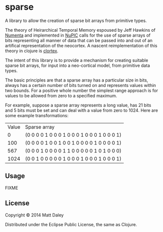 # sparse

A library to allow the creation of sparse bit arrays from primitive types.

The theory of Heirarchical Temporal Memory espoused by Jeff Hawkins of
[Numenta](http://numenta.com) and implemented in
[NuPIC](http://github.com/numenta/nupic) calls for the use of sparse arrays of
bits representing all manner of data that can be passed into and out of an
artifical representation of the neocortex. A nascent reimplementation of
this theory in clojure is [clortex](http://github.com/fergalbyrne/clortex).

The intent of this library is to provide a mechanism for creating suitable 
sparse bit arrays, for input into a neo-cortical model, from primitive data types.

The basic principles are that a sparse array has a particular size in bits, always has
a certain number of bits turned on and represents values within two bounds. For a
positive whole number the simplest range approach is for values to be allowed from
zero to a specified maximum.

For example, suppose a sparse array represents a long value, has 21 bits and
5 bits must be set and can deal with a value from zero to 1024. Here
are some example transformations:

<table>
  <tr><td>Value</td><td>Sparse array</td></tr>
  <tr><td>0</td><td>(0 0 0 0 1 0 0 0 1 0 0 0 1 0 0 0 1 0 0 0 1)</td></tr>
  <tr><td>100</td><td>(0 0 0 0 1 0 0 1 0 0 1 0 0 0 0 1 0 0 0 0 1)</td></tr>
  <tr><td>567</td><td>(0 0 0 1 0 0 0 0 1 1 0 0 0 0 0 1 0 1 0 0 0)</td></tr>
  <tr><td>1024</td><td>(0 0 1 0 0 0 0 0 1 0 0 0 1 0 0 0 1 0 0 0 1)</td></tr>
</table>

## Usage

FIXME

## License

Copyright © 2014 Matt Daley

Distributed under the Eclipse Public License, the same as Clojure.

